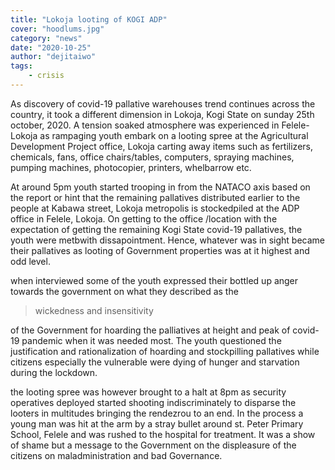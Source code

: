 ```yaml
---
title: "Lokoja looting of KOGI ADP"
cover: "hoodlums.jpg"
category: "news"
date: "2020-10-25"
author: "dejitaiwo"
tags:
    - crisis
---
```


As discovery of covid-19 pallative warehouses trend continues across the country, it took a different dimension in Lokoja, Kogi State on sunday 25th october, 2020. A tension soaked atmosphere was experienced in Felele-Lokoja as rampaging youth embark on a looting spree at the Agricultural Development Project office, Lokoja carting away items such as fertilizers, chemicals, fans, office chairs/tables, computers, spraying machines, pumping machines, photocopier, printers, whelbarrow etc.

At around 5pm youth started trooping in from the NATACO axis based on the report or hint that the remaining pallatives distributed earlier to the people at Kabawa street, Lokoja metropolis is stockedpiled at the ADP office in Felele, Lokoja. On getting to the office /location with the expectation of getting the remaining Kogi State covid-19 pallatives, the youth were metbwith dissapointment. Hence, whatever was in sight became their pallatives as looting of Government properties was at it highest and odd level.

when interviewed some of the youth expressed their bottled up anger towards the government on what they described as the <blockquote>wickedness and insensitivity </blockquote> of the Government for hoarding the palliatives at height and peak of covid-19 pandemic when it was needed most. The youth questioned the justification and rationalization of hoarding and stockpilling pallatives while citizens especially the vulnerable were dying of hunger and starvation during the lockdown.

the looting spree was however brought to a halt at 8pm as security operatives deployed started shooting indiscriminately to disparse the looters in multitudes bringing the rendezrou to an end. In the process a young man was hit at the arm by a stray bullet around st. Peter Primary School, Felele and was rushed to the hospital for treatment. It was a show of shame but a message to the Government on the displeasure of the citizens on maladministration and bad Governance.


